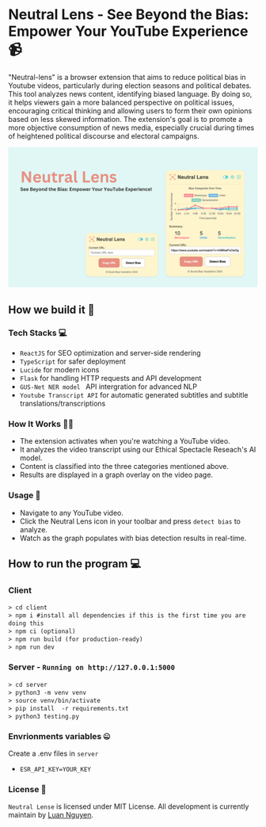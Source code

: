 # Neutral Lens - See Beyond the Bias: Empower Your YouTube Experience 📹

"Neutral-lens" is a browser extension that aims to reduce political bias in Youtube videos, particularly during election seasons and political debates. This tool analyzes news content, identifying biased language. By doing so, it helps viewers gain a more balanced perspective on political issues, encouraging critical thinking and allowing users to form their own opinions based on less skewed information. The extension's goal is to promote a more objective consumption of news media, especially crucial during times of heightened political discourse and electoral campaigns.


![Image](/extension/public/Neutral_Lens.png)

## How we build it 👷

<!-- ![Archtecture](architecture.png) -->

### Tech Stacks 💻

- `ReactJS` for SEO optimization and server-side rendering
- `TypeScript` for safer deployment
- `Lucide` for modern icons
- `Flask` for handling HTTP requests and API development
- `GUS-Net NER model ` API intergration for advanced NLP
- `Youtube Transcript API` for automatic generated subtitles and subtitle translations/transcriptions

### How It Works 🧑‍🍳

- The extension activates when you're watching a YouTube video.
- It analyzes the video transcript using our Ethical Spectacle Reseach's AI model.
- Content is classified into the three categories mentioned above.
- Results are displayed in a graph overlay on the video page.

### Usage 🍳

- Navigate to any YouTube video.
- Click the Neutral Lens icon in your toolbar and press `detect bias` to analyze.
- Watch as the graph populates with bias detection results in real-time.

## How to run the program 💻

### Client

```shell
> cd client
> npm i #install all dependencies if this is the first time you are doing this
> npm ci (optional)
> npm run build (for production-ready)
> npm run dev
```

### Server - `Running on http://127.0.0.1:5000`

```shell
> cd server
> python3 -m venv venv
> source venv/bin/activate
> pip install  -r requirements.txt
> python3 testing.py
```

### Envrionments variables 🤐

Create a .env files in `server`

- `ESR_API_KEY=YOUR_KEY`

### License 🪪

`Neutral Lense` is licensed under MIT License. All development is currently maintain by [Luan Nguyen](https://github.com/LuaanNguyen).
